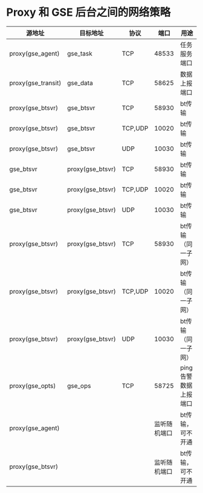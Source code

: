 # Proxy 和 GSE 后台之间的网络策略


源地址|目标地址|协议|端口|用途
--|--|--|--|--
proxy(gse_agent)|gse_task|TCP|48533|任务服务端口
proxy(gse_transit)|gse_data|TCP|58625|数据上报端口
proxy(gse_btsvr)|gse_btsvr|TCP|58930|bt传输
proxy(gse_btsvr)|gse_btsvr|TCP,UDP|10020|bt传输
proxy(gse_btsvr)|gse_btsvr|UDP|10030|bt传输
gse_btsvr|proxy(gse_btsvr)|TCP|58930|bt传输
gse_btsvr|proxy(gse_btsvr)|TCP,UDP|10020|bt传输
gse_btsvr|proxy(gse_btsvr)|UDP|10030|bt传输
proxy(gse_btsvr)|proxy(gse_btsvr)|TCP|58930|bt传输（同一子网）
proxy(gse_btsvr)|proxy(gse_btsvr)|TCP,UDP|10020|bt传输（同一子网）
proxy(gse_btsvr)|proxy(gse_btsvr)|UDP|10030|bt传输（同一子网）
proxy(gse_opts)|gse_ops|TCP|58725|ping告警数据上报端口
proxy(gse_agent)|||监听随机端口|bt传输，可不开通
proxy(gse_btsvr)|||监听随机端口|bt传输，可不开通
